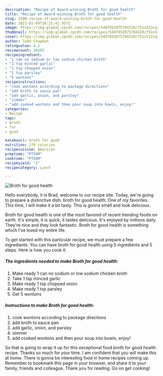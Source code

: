 ```yaml
---
description: "Recipe of Award-winning Broth for good health"
title: "Recipe of Award-winning Broth for good health"
slug: 1500-recipe-of-award-winning-broth-for-good-health
date: 2021-01-09T16:21:41.957Z
image: https://img-global.cpcdn.com/recipes/5497852075704320/751x532cq70/broth-for-good-health-recipe-main-photo.jpg
thumbnail: https://img-global.cpcdn.com/recipes/5497852075704320/751x532cq70/broth-for-good-health-recipe-main-photo.jpg
cover: https://img-global.cpcdn.com/recipes/5497852075704320/751x532cq70/broth-for-good-health-recipe-main-photo.jpg
author: Todd Chapman
ratingvalue: 4.1
reviewcount: 10202
recipeingredient:
- "1 can no sodium or low sodium chicken broth"
- "1 tsp minced garlic"
- "1 tsp chopped onion"
- "1 tsp parsley"
- "5 wontons"
recipeinstructions:
- "cook wontons according to package directions"
- "add broth to sauce pan"
- "add garlic, onion, and parsley"
- "simmer"
- "add cooked wontons and then pour soup into bowls, enjoy!"
categories:
- Recipe
tags:
- broth
- for
- good

katakunci: broth for good 
nutrition: 270 calories
recipecuisine: American
preptime: "PT34M"
cooktime: "PT56M"
recipeyield: "2"
recipecategory: Lunch

---
```



![Broth for good health](https://img-global.cpcdn.com/recipes/5497852075704320/751x532cq70/broth-for-good-health-recipe-main-photo.jpg)

Hello everybody, it is Brad, welcome to our recipe site. Today, we're going to prepare a distinctive dish, broth for good health. One of my favorites. This time, I will make it a bit tasty. This is gonna smell and look delicious.



Broth for good health is one of the most favored of recent trending foods on earth. It's simple, it is quick, it tastes delicious. It's enjoyed by millions daily. They're nice and they look fantastic. Broth for good health is something which I've loved my entire life.


To get started with this particular recipe, we must prepare a few ingredients. You can have broth for good health using 5 ingredients and 5 steps. Here is how you cook it.

<!--inarticleads1-->

##### The ingredients needed to make Broth for good health:

1. Make ready 1 can no sodium or low sodium chicken broth
1. Take 1 tsp minced garlic
1. Make ready 1 tsp chopped onion
1. Make ready 1 tsp parsley
1. Get 5 wontons




<!--inarticleads2-->

##### Instructions to make Broth for good health:

1. cook wontons according to package directions
1. add broth to sauce pan
1. add garlic, onion, and parsley
1. simmer
1. add cooked wontons and then pour soup into bowls, enjoy!




So that is going to wrap it up for this exceptional food broth for good health recipe. Thanks so much for your time. I am confident that you will make this at home. There is gonna be interesting food in home recipes coming up. Remember to bookmark this page in your browser, and share it to your family, friends and colleague. Thank you for reading. Go on get cooking!
